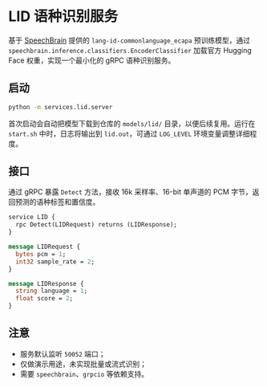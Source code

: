 # LID 语种识别服务

基于 [SpeechBrain](https://github.com/speechbrain/speechbrain) 提供的
`lang-id-commonlanguage_ecapa` 预训练模型，通过
`speechbrain.inference.classifiers.EncoderClassifier` 加载官方 Hugging Face
权重，实现一个最小化的 gRPC 语种识别服务。

## 启动

```bash
python -m services.lid.server
```

首次启动会自动把模型下载到仓库的 `models/lid/` 目录，以便后续复用。运行在 `start.sh` 中时，日志将输出到 `lid.out`，可通过 `LOG_LEVEL` 环境变量调整详细程度。

## 接口

通过 gRPC 暴露 `Detect` 方法，接收 16k 采样率、16-bit 单声道的 PCM
字节，返回预测的语种标签和置信度。

```proto
service LID {
  rpc Detect(LIDRequest) returns (LIDResponse);
}

message LIDRequest {
  bytes pcm = 1;
  int32 sample_rate = 2;
}

message LIDResponse {
  string language = 1;
  float score = 2;
}
```

## 注意

- 服务默认监听 `50052` 端口；
- 仅做演示用途，未实现批量或流式识别；
- 需要 `speechbrain`、`grpcio` 等依赖支持。
